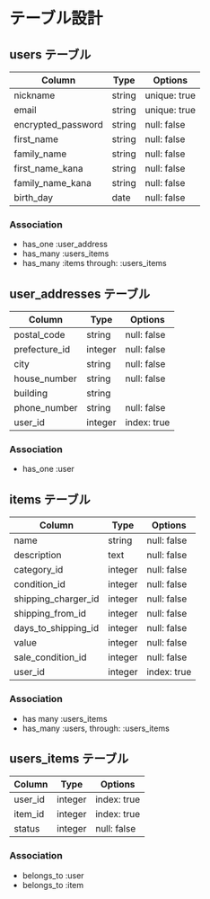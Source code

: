 # テーブル設計

## users テーブル

| Column              | Type   | Options     |
| --------------------| ------ | ----------- |
| nickname            | string | unique: true|
| email               | string | unique: true|
| encrypted_password  | string | null: false |
| first_name          | string | null: false |
| family_name         | string | null: false |
| first_name_kana     | string | null: false |
| family_name_kana    | string | null: false |
| birth_day           | date   | null: false |

### Association

- has_one :user_address
- has_many :users_items
- has_many :items through: :users_items

## user_addresses テーブル

| Column        | Type    | Options     |
| --------------| ------- | ----------- |
| postal_code   | string  | null: false |
| prefecture_id | integer | null: false |
| city          | string  | null: false |
| house_number  | string  | null: false |
| building      | string  |             |
| phone_number  | string  | null: false |
| user_id       | integer | index: true |

### Association

- has_one :user

## items テーブル

| Column             | Type    | Options     |
| -------------------| ------- | ----------- |
| name               | string  | null: false |
| description        | text    | null: false |
| category_id        | integer | null: false |
| condition_id       | integer | null: false |
| shipping_charger_id| integer | null: false |
| shipping_from_id   | integer | null: false |
| days_to_shipping_id| integer | null: false |
| value              | integer | null: false |
| sale_condition_id  | integer | null: false |
| user_id            | integer | index: true |

### Association

- has many :users_items
- has_many :users, through: :users_items


## users_items テーブル

| Column             | Type    | Options     |
| -------------------| ------- | ----------- |
| user_id            | integer | index: true |
| item_id            | integer | index: true |
| status             | integer | null: false |


### Association

- belongs_to :user
- belongs_to :item